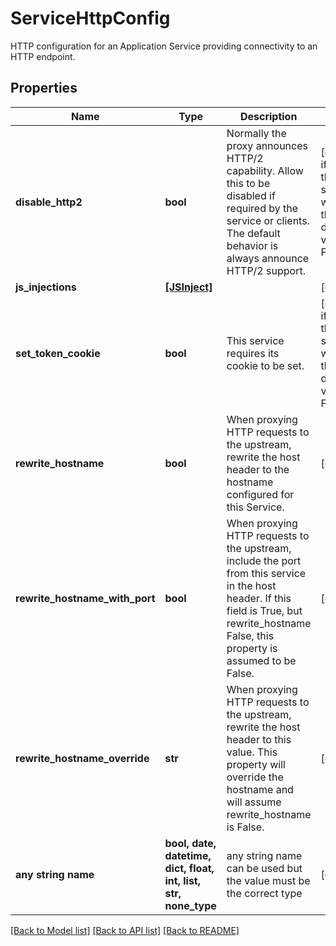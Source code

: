 # ServiceHttpConfig

HTTP configuration for an Application Service providing  connectivity to an HTTP endpoint. 

## Properties
Name | Type | Description | Notes
------------ | ------------- | ------------- | -------------
**disable_http2** | **bool** | Normally the proxy announces HTTP/2 capability. Allow this to be disabled if required by the service or clients.  The default behavior is always announce HTTP/2 support.  | [optional]  if omitted the server will use the default value of False
**js_injections** | [**[JSInject]**](JSInject.md) |  | [optional] 
**set_token_cookie** | **bool** | This service requires its cookie to be set.  | [optional]  if omitted the server will use the default value of False
**rewrite_hostname** | **bool** | When proxying HTTP requests to the upstream, rewrite the host  header to the hostname configured for this Service.  | [optional] 
**rewrite_hostname_with_port** | **bool** | When proxying HTTP requests to the upstream, include the port from this service in the host header. If this field is True, but rewrite_hostname False, this property is assumed to be False.  | [optional] 
**rewrite_hostname_override** | **str** | When proxying HTTP requests to the upstream, rewrite the host  header to this value. This property will override the hostname and will assume rewrite_hostname is False.  | [optional] 
**any string name** | **bool, date, datetime, dict, float, int, list, str, none_type** | any string name can be used but the value must be the correct type | [optional]

[[Back to Model list]](../README.md#documentation-for-models) [[Back to API list]](../README.md#documentation-for-api-endpoints) [[Back to README]](../README.md)


